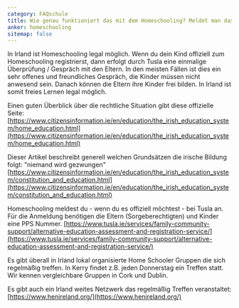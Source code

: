 ```yaml
---
category: FAQschule
title: Wie genau funktioniert das mit dem Homeschooling? Meldet man das Homeschooling in Irland irgendwo an?
anker: homeschooling
sitemap: false
---
```

In Irland ist Homeschooling legal möglich. Wenn du dein Kind offiziell zum Homeschooling registrierst,
dann erfolgt durch Tusla eine einmalige Überprüfung / Gespräch mit den Eltern. In den meisten Fällen ist dies ein sehr offenes und freundliches Gespräch, die Kinder müssen nicht anwesend sein. Danach können die Eltern ihre Kinder frei bilden. In Irland ist somit freies Lernen legal möglich.

Einen guten Überblick über die rechtliche Situation gibt diese offizielle Seite:
[https://www.citizensinformation.ie/en/education/the_irish_education_system/home_education.html](https://www.citizensinformation.ie/en/education/the_irish_education_system/home_education.html)

Dieser Artikel beschreibt generell welchen Grundsätzen die irische Bildung folgt: "niemand wird gezwungen"
[https://www.citizensinformation.ie/en/education/the_irish_education_system/constitution_and_education.html](https://www.citizensinformation.ie/en/education/the_irish_education_system/constitution_and_education.html)

Homeschooling meldest du - wenn du es offiziell möchtest - bei Tusla an. Für die Anmeldung benötigen
die Eltern (Sorgeberechtigten) und Kinder eine PPS Nummer.
[https://www.tusla.ie/services/family-community-support/alternative-education-assessment-and-registration-service/](https://www.tusla.ie/services/family-community-support/alternative-education-assessment-and-registration-service/)

Es gibt überall in Irland lokal organisierte Home Schooler Gruppen die sich regelmäßig treffen. In Kerry findet z.B. jeden Donnerstag ein Treffen statt. Wir kennen vergleichbare Gruppen in Cork und Dublin.

Es gibt auch ein Irland weites Netzwerk das regelmäßig Treffen veranstaltet: [https://www.henireland.org/](https://www.henireland.org/)
